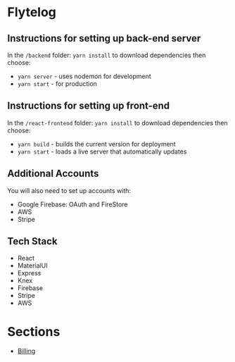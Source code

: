 # Flytelog

## Instructions for setting up back-end server

In the `/backend` folder:
  `yarn install` to download dependencies then choose:

  - `yarn server` - uses nodemon for development
  - `yarn start`  - for production

## Instructions for setting up front-end

In the `/react-frontend` folder:
  `yarn install` to download dependencies then choose:

  - `yarn build` - builds the current version for deployment
  - `yarn start` - loads a live server that automatically updates

## Additional Accounts

You will also need to set up accounts with:

- Google Firebase: OAuth and FireStore
- AWS
- Stripe

## Tech Stack

- React
- MaterialUI
- Express
- Knex
- Firebase
- Stripe
- AWS

# Sections

- [Billing](./react-frontend/src/components/modulecomponents/billings/README.md)
